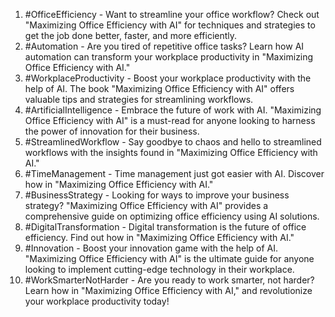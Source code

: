 1. #OfficeEfficiency - Want to streamline your office workflow? Check out "Maximizing Office Efficiency with AI" for techniques and strategies to get the job done better, faster, and more efficiently.
2. #Automation - Are you tired of repetitive office tasks? Learn how AI automation can transform your workplace productivity in "Maximizing Office Efficiency with AI."
3. #WorkplaceProductivity - Boost your workplace productivity with the help of AI. The book "Maximizing Office Efficiency with AI" offers valuable tips and strategies for streamlining workflows.
4. #ArtificialIntelligence - Embrace the future of work with AI. "Maximizing Office Efficiency with AI" is a must-read for anyone looking to harness the power of innovation for their business.
5. #StreamlinedWorkflow - Say goodbye to chaos and hello to streamlined workflows with the insights found in "Maximizing Office Efficiency with AI."
6. #TimeManagement - Time management just got easier with AI. Discover how in "Maximizing Office Efficiency with AI."
7. #BusinessStrategy - Looking for ways to improve your business strategy? "Maximizing Office Efficiency with AI" provides a comprehensive guide on optimizing office efficiency using AI solutions.
8. #DigitalTransformation - Digital transformation is the future of office efficiency. Find out how in "Maximizing Office Efficiency with AI."
9. #Innovation - Boost your innovation game with the help of AI. "Maximizing Office Efficiency with AI" is the ultimate guide for anyone looking to implement cutting-edge technology in their workplace.
10. #WorkSmarterNotHarder - Are you ready to work smarter, not harder? Learn how in "Maximizing Office Efficiency with AI," and revolutionize your workplace productivity today!
